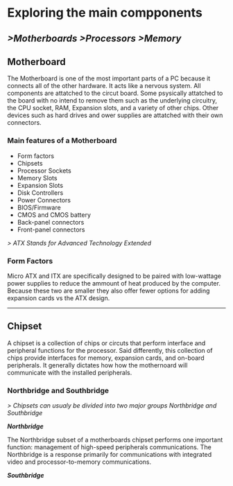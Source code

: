 # Exploring the main compponents
*>Motherboards*
*>Processors*
*>Memory*
---

## Motherboard
The Motherboard is one of the most important parts of a PC because it connects all of the other hardware. It acts like a nervous system.
  All components are attatched to the circut board. Some psysically attatched to the board with no intend to remove them such as the underlying circuitry, the CPU socket, RAM, Expansion slots, and a variety of other chips.
Other devices such as hard drives and ower supplies are attatched with their own connectors.

### Main features of a Motherboard
- Form factors
- Chipsets
- Processor Sockets
- Memory Slots
- Expansion Slots
- Disk Controllers
- Power Connectors
- BIOS/Firmware
- CMOS and CMOS battery
- Back-panel connectors
- Front-panel connectors

*> ATX Stands for Advanced Technology Extended*

### Form Factors
Micro ATX and ITX are specifically designed to be paired with low-wattage power supplies to reduce the ammount of heat produced by the computer. Because these two are smaller they also offer fewer options for adding expansion cards vs the ATX design.

---
## Chipset
A chipset is a collection of chips or circuts that perform interface and peripheral functions for the processor.
  Said differently, this collection of chips provide interfaces for memory, expansion cards, and on-board peripherals.
It generally dictates how how the mothernoard will communicate with the installed peripherals.

### Northbridge and Southbridge
*> Chipsets can usualy be divided into two major groups Northbridge and Southbridge*

***Northbridge***

The Northbridge subset of a motherboards chipset performs one important function: management of high-speed peripherals communications. The Northbridge is a response primarily for communications with integrated  video and processor-to-memory communications.

***Southbridge***



